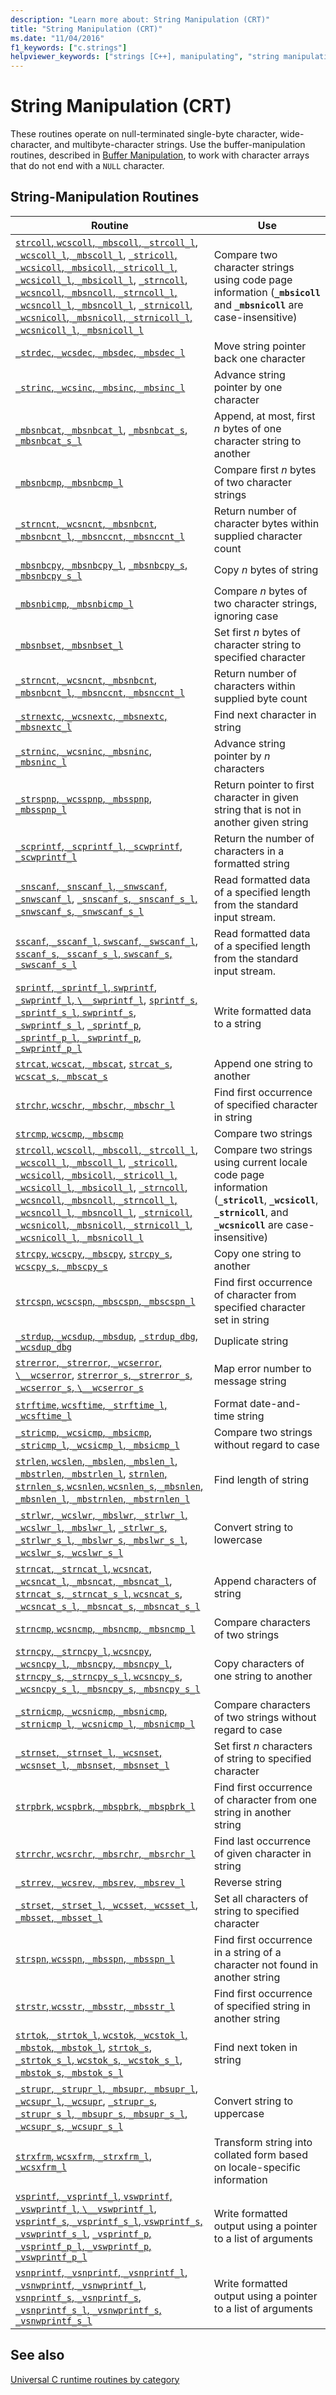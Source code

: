 ```yaml
---
description: "Learn more about: String Manipulation (CRT)"
title: "String Manipulation (CRT)"
ms.date: "11/04/2016"
f1_keywords: ["c.strings"]
helpviewer_keywords: ["strings [C++], manipulating", "string manipulation", "manipulating strings"]
---
```

# String Manipulation (CRT)

These routines operate on null-terminated single-byte character, wide-character, and multibyte-character strings. Use the buffer-manipulation routines, described in [Buffer Manipulation](../c-runtime-library/buffer-manipulation.md), to work with character arrays that do not end with a `NULL` character.

## String-Manipulation Routines

|Routine|Use|
|-------------|---------|
|[`strcoll`, `wcscoll`, `_mbscoll`, `_strcoll_l`, `_wcscoll_l`, `_mbscoll_l`](../c-runtime-library/reference/strcoll-wcscoll-mbscoll-strcoll-l-wcscoll-l-mbscoll-l.md), [`_stricoll`, `_wcsicoll`, `_mbsicoll`, `_stricoll_l`, `_wcsicoll_l`, `_mbsicoll_l`](../c-runtime-library/reference/stricoll-wcsicoll-mbsicoll-stricoll-l-wcsicoll-l-mbsicoll-l.md), [`_strncoll`, `_wcsncoll`, `_mbsncoll`, `_strncoll_l`, `_wcsncoll_l`, `_mbsncoll_l`](../c-runtime-library/reference/strncoll-wcsncoll-mbsncoll-strncoll-l-wcsncoll-l-mbsncoll-l.md), [`_strnicoll`, `_wcsnicoll`, `_mbsnicoll`, `_strnicoll_l`, `_wcsnicoll_l`, `_mbsnicoll_l`](../c-runtime-library/reference/strnicoll-wcsnicoll-mbsnicoll-strnicoll-l-wcsnicoll-l-mbsnicoll-l.md)|Compare two character strings using code page information (**`_mbsicoll`** and **`_mbsnicoll`** are case-insensitive)|
|[`_strdec`, `_wcsdec`, `_mbsdec`, `_mbsdec_l`](../c-runtime-library/reference/strdec-wcsdec-mbsdec-mbsdec-l.md)|Move string pointer back one character|
|[`_strinc`, `_wcsinc`, `_mbsinc`, `_mbsinc_l`](../c-runtime-library/reference/strinc-wcsinc-mbsinc-mbsinc-l.md)|Advance string pointer by one character|
|[`_mbsnbcat`, `_mbsnbcat_l`](../c-runtime-library/reference/mbsnbcat-mbsnbcat-l.md), [`_mbsnbcat_s`, `_mbsnbcat_s_l`](../c-runtime-library/reference/mbsnbcat-s-mbsnbcat-s-l.md)|Append, at most, first *n* bytes of one character string to another|
|[`_mbsnbcmp`, `_mbsnbcmp_l`](../c-runtime-library/reference/mbsnbcmp-mbsnbcmp-l.md)|Compare first *n* bytes of two character strings|
|[`_strncnt`, `_wcsncnt`, `_mbsnbcnt`, `_mbsnbcnt_l`, `_mbsnccnt`, `_mbsnccnt_l`](../c-runtime-library/reference/strncnt-wcsncnt-mbsnbcnt-mbsnbcnt-l-mbsnccnt-mbsnccnt-l.md)|Return number of character bytes within supplied character count|
|[`_mbsnbcpy`, `_mbsnbcpy_l`](../c-runtime-library/reference/mbsnbcpy-mbsnbcpy-l.md), [`_mbsnbcpy_s`, `_mbsnbcpy_s_l`](../c-runtime-library/reference/mbsnbcpy-s-mbsnbcpy-s-l.md)|Copy *n* bytes of string|
|[`_mbsnbicmp`, `_mbsnbicmp_l`](../c-runtime-library/reference/mbsnbicmp-mbsnbicmp-l.md)|Compare *n* bytes of two character strings, ignoring case|
|[`_mbsnbset`, `_mbsnbset_l`](../c-runtime-library/reference/mbsnbset-mbsnbset-l.md)|Set first *n* bytes of character string to specified character|
|[`_strncnt`, `_wcsncnt`, `_mbsnbcnt`, `_mbsnbcnt_l`, `_mbsnccnt`, `_mbsnccnt_l`](../c-runtime-library/reference/strncnt-wcsncnt-mbsnbcnt-mbsnbcnt-l-mbsnccnt-mbsnccnt-l.md)|Return number of characters within supplied byte count|
|[`_strnextc`, `_wcsnextc`, `_mbsnextc`, `_mbsnextc_l`](../c-runtime-library/reference/strnextc-wcsnextc-mbsnextc-mbsnextc-l.md)|Find next character in string|
|[`_strninc`, `_wcsninc`, `_mbsninc`, `_mbsninc_l`](../c-runtime-library/reference/strninc-wcsninc-mbsninc-mbsninc-l.md)|Advance string pointer by *n* characters|
|[`_strspnp`, `_wcsspnp`, `_mbsspnp`, `_mbsspnp_l`](../c-runtime-library/reference/strspnp-wcsspnp-mbsspnp-mbsspnp-l.md)|Return pointer to first character in given string that is not in another given string|
|[`_scprintf`, `_scprintf_l`, `_scwprintf`, `_scwprintf_l`](../c-runtime-library/reference/scprintf-scprintf-l-scwprintf-scwprintf-l.md)|Return the number of characters in a formatted string|
|[`_snscanf`, `_snscanf_l`, `_snwscanf`, `_snwscanf_l`](../c-runtime-library/reference/snscanf-snscanf-l-snwscanf-snwscanf-l.md), [`_snscanf_s`, `_snscanf_s_l`, `_snwscanf_s`, `_snwscanf_s_l`](../c-runtime-library/reference/snscanf-s-snscanf-s-l-snwscanf-s-snwscanf-s-l.md)|Read formatted data of a specified length from the standard input stream.|
|[`sscanf`, `_sscanf_l`, `swscanf`, `_swscanf_l`](../c-runtime-library/reference/sscanf-sscanf-l-swscanf-swscanf-l.md), [`sscanf_s`, `_sscanf_s_l`, `swscanf_s`, `_swscanf_s_l`](../c-runtime-library/reference/sscanf-s-sscanf-s-l-swscanf-s-swscanf-s-l.md)|Read formatted data of a specified length from the standard input stream.|
|[`sprintf`, `_sprintf_l`, `swprintf`, `_swprintf_l`, `\__swprintf_l`](../c-runtime-library/reference/sprintf-sprintf-l-swprintf-swprintf-l-swprintf-l.md), [`sprintf_s`, `_sprintf_s_l`, `swprintf_s`, `_swprintf_s_l`](../c-runtime-library/reference/sprintf-s-sprintf-s-l-swprintf-s-swprintf-s-l.md), [`_sprintf_p`, `_sprintf_p_l`, `_swprintf_p`, `_swprintf_p_l`](../c-runtime-library/reference/sprintf-p-sprintf-p-l-swprintf-p-swprintf-p-l.md)|Write formatted data to a string|
|[`strcat`, `wcscat`, `_mbscat`](../c-runtime-library/reference/strcat-wcscat-mbscat.md), [`strcat_s`, `wcscat_s`, `_mbscat_s`](../c-runtime-library/reference/strcat-s-wcscat-s-mbscat-s.md)|Append one string to another|
|[`strchr`, `wcschr`, `_mbschr`, `_mbschr_l`](../c-runtime-library/reference/strchr-wcschr-mbschr-mbschr-l.md)|Find first occurrence of specified character in string|
|[`strcmp`, `wcscmp`, `_mbscmp`](../c-runtime-library/reference/strcmp-wcscmp-mbscmp.md)|Compare two strings|
|[`strcoll`, `wcscoll`, `_mbscoll`, `_strcoll_l`, `_wcscoll_l`, `_mbscoll_l`](../c-runtime-library/reference/strcoll-wcscoll-mbscoll-strcoll-l-wcscoll-l-mbscoll-l.md), [`_stricoll`, `_wcsicoll`, `_mbsicoll`, `_stricoll_l`, `_wcsicoll_l`, `_mbsicoll_l`](../c-runtime-library/reference/stricoll-wcsicoll-mbsicoll-stricoll-l-wcsicoll-l-mbsicoll-l.md), [`_strncoll`, `_wcsncoll`, `_mbsncoll`, `_strncoll_l`, `_wcsncoll_l`, `_mbsncoll_l`](../c-runtime-library/reference/strncoll-wcsncoll-mbsncoll-strncoll-l-wcsncoll-l-mbsncoll-l.md), [`_strnicoll`, `_wcsnicoll`, `_mbsnicoll`, `_strnicoll_l`, `_wcsnicoll_l`, `_mbsnicoll_l`](../c-runtime-library/reference/strnicoll-wcsnicoll-mbsnicoll-strnicoll-l-wcsnicoll-l-mbsnicoll-l.md)|Compare two strings using current locale code page information (**`_stricoll`**, **`_wcsicoll`**, **`_strnicoll`**, and **`_wcsnicoll`** are case-insensitive)|
|[`strcpy`, `wcscpy`, `_mbscpy`](../c-runtime-library/reference/strcpy-wcscpy-mbscpy.md), [`strcpy_s`, `wcscpy_s`, `_mbscpy_s`](../c-runtime-library/reference/strcpy-s-wcscpy-s-mbscpy-s.md)|Copy one string to another|
|[`strcspn`, `wcscspn`, `_mbscspn`, `_mbscspn_l`](../c-runtime-library/reference/strcspn-wcscspn-mbscspn-mbscspn-l.md)|Find first occurrence of character from specified character set in string|
|[`_strdup`, `_wcsdup`, `_mbsdup`](../c-runtime-library/reference/strdup-wcsdup-mbsdup.md), [`_strdup_dbg`, `_wcsdup_dbg`](../c-runtime-library/reference/strdup-dbg-wcsdup-dbg.md)|Duplicate string|
|[`strerror`, `_strerror`, `_wcserror`, `\__wcserror`](../c-runtime-library/reference/strerror-strerror-wcserror-wcserror.md), [`strerror_s`, `_strerror_s`, `_wcserror_s`, `\__wcserror_s`](../c-runtime-library/reference/strerror-s-strerror-s-wcserror-s-wcserror-s.md)|Map error number to message string|
|[`strftime`, `wcsftime`, `_strftime_l`, `_wcsftime_l`](../c-runtime-library/reference/strftime-wcsftime-strftime-l-wcsftime-l.md)|Format date-and-time string|
|[`_stricmp`, `_wcsicmp`, `_mbsicmp`, `_stricmp_l`, `_wcsicmp_l`, `_mbsicmp_l`](../c-runtime-library/reference/stricmp-wcsicmp-mbsicmp-stricmp-l-wcsicmp-l-mbsicmp-l.md)|Compare two strings without regard to case|
|[`strlen`, `wcslen`, `_mbslen`, `_mbslen_l`, `_mbstrlen`, `_mbstrlen_l`](../c-runtime-library/reference/strlen-wcslen-mbslen-mbslen-l-mbstrlen-mbstrlen-l.md), [`strnlen`, `strnlen_s`, `wcsnlen`, `wcsnlen_s`, `_mbsnlen`, `_mbsnlen_l`, `_mbstrnlen`, `_mbstrnlen_l`](../c-runtime-library/reference/strnlen-strnlen-s.md)|Find length of string|
|[`_strlwr`, `_wcslwr`, `_mbslwr`, `_strlwr_l`, `_wcslwr_l`, `_mbslwr_l`](../c-runtime-library/reference/strlwr-wcslwr-mbslwr-strlwr-l-wcslwr-l-mbslwr-l.md), [`_strlwr_s`, `_strlwr_s_l`, `_mbslwr_s`, `_mbslwr_s_l`, `_wcslwr_s`, `_wcslwr_s_l`](../c-runtime-library/reference/strlwr-s-strlwr-s-l-mbslwr-s-mbslwr-s-l-wcslwr-s-wcslwr-s-l.md)|Convert string to lowercase|
|[`strncat`, `_strncat_l`, `wcsncat`, `_wcsncat_l`, `_mbsncat`, `_mbsncat_l`](../c-runtime-library/reference/strncat-strncat-l-wcsncat-wcsncat-l-mbsncat-mbsncat-l.md), [`strncat_s`, `_strncat_s_l`, `wcsncat_s`, `_wcsncat_s_l`, `_mbsncat_s`, `_mbsncat_s_l`](../c-runtime-library/reference/strncat-s-strncat-s-l-wcsncat-s-wcsncat-s-l-mbsncat-s-mbsncat-s-l.md)|Append characters of string|
|[`strncmp`, `wcsncmp`, `_mbsncmp`, `_mbsncmp_l`](../c-runtime-library/reference/strncmp-wcsncmp-mbsncmp-mbsncmp-l.md)|Compare characters of two strings|
|[`strncpy`, `_strncpy_l`, `wcsncpy`, `_wcsncpy_l`, `_mbsncpy`, `_mbsncpy_l`](../c-runtime-library/reference/strncpy-strncpy-l-wcsncpy-wcsncpy-l-mbsncpy-mbsncpy-l.md), [`strncpy_s`, `_strncpy_s_l`, `wcsncpy_s`, `_wcsncpy_s_l`, `_mbsncpy_s`, `_mbsncpy_s_l`](../c-runtime-library/reference/strncpy-s-strncpy-s-l-wcsncpy-s-wcsncpy-s-l-mbsncpy-s-mbsncpy-s-l.md)|Copy characters of one string to another|
|[`_strnicmp`, `_wcsnicmp`, `_mbsnicmp`, `_strnicmp_l`, `_wcsnicmp_l`, `_mbsnicmp_l`](../c-runtime-library/reference/strnicmp-wcsnicmp-mbsnicmp-strnicmp-l-wcsnicmp-l-mbsnicmp-l.md)|Compare characters of two strings without regard to case|
|[`_strnset`, `_strnset_l`, `_wcsnset`, `_wcsnset_l`, `_mbsnset`, `_mbsnset_l`](../c-runtime-library/reference/strnset-strnset-l-wcsnset-wcsnset-l-mbsnset-mbsnset-l.md)|Set first *n* characters of string to specified character|
|[`strpbrk`, `wcspbrk`, `_mbspbrk`, `_mbspbrk_l`](../c-runtime-library/reference/strpbrk-wcspbrk-mbspbrk-mbspbrk-l.md)|Find first occurrence of character from one string in another string|
|[`strrchr`, `wcsrchr`, `_mbsrchr`, `_mbsrchr_l`](../c-runtime-library/reference/strrchr-wcsrchr-mbsrchr-mbsrchr-l.md)|Find last occurrence of given character in string|
|[`_strrev`, `_wcsrev`, `_mbsrev`, `_mbsrev_l`](../c-runtime-library/reference/strrev-wcsrev-mbsrev-mbsrev-l.md)|Reverse string|
|[`_strset`, `_strset_l`, `_wcsset`, `_wcsset_l`, `_mbsset`, `_mbsset_l`](../c-runtime-library/reference/strset-strset-l-wcsset-wcsset-l-mbsset-mbsset-l.md)|Set all characters of string to specified character|
|[`strspn`, `wcsspn`, `_mbsspn`, `_mbsspn_l`](../c-runtime-library/reference/strspn-wcsspn-mbsspn-mbsspn-l.md)|Find first occurrence in a string of a character not found in another string|
|[`strstr`, `wcsstr`, `_mbsstr`, `_mbsstr_l`](../c-runtime-library/reference/strstr-wcsstr-mbsstr-mbsstr-l.md)|Find first occurrence of specified string in another string|
|[`strtok`, `_strtok_l`, `wcstok`, `_wcstok_l`, `_mbstok`, `_mbstok_l`](../c-runtime-library/reference/strtok-strtok-l-wcstok-wcstok-l-mbstok-mbstok-l.md), [`strtok_s`, `_strtok_s_l`, `wcstok_s`, `_wcstok_s_l`, `_mbstok_s`, `_mbstok_s_l`](../c-runtime-library/reference/strtok-s-strtok-s-l-wcstok-s-wcstok-s-l-mbstok-s-mbstok-s-l.md)|Find next token in string|
|[`_strupr`, `_strupr_l`, `_mbsupr`, `_mbsupr_l`, `_wcsupr_l`, `_wcsupr`](../c-runtime-library/reference/strupr-strupr-l-mbsupr-mbsupr-l-wcsupr-l-wcsupr.md), [`_strupr_s`, `_strupr_s_l`, `_mbsupr_s`, `_mbsupr_s_l`, `_wcsupr_s`, `_wcsupr_s_l`](../c-runtime-library/reference/strupr-s-strupr-s-l-mbsupr-s-mbsupr-s-l-wcsupr-s-wcsupr-s-l.md)|Convert string to uppercase|
|[`strxfrm`, `wcsxfrm`, `_strxfrm_l`, `_wcsxfrm_l`](../c-runtime-library/reference/strxfrm-wcsxfrm-strxfrm-l-wcsxfrm-l.md)|Transform string into collated form based on locale-specific information|
|[`vsprintf`, `_vsprintf_l`, `vswprintf`, `_vswprintf_l`, `\__vswprintf_l`](../c-runtime-library/reference/vsprintf-vsprintf-l-vswprintf-vswprintf-l-vswprintf-l.md), [`vsprintf_s`, `_vsprintf_s_l`, `vswprintf_s`, `_vswprintf_s_l`](../c-runtime-library/reference/vsprintf-s-vsprintf-s-l-vswprintf-s-vswprintf-s-l.md), [`_vsprintf_p`, `_vsprintf_p_l`, `_vswprintf_p`, `_vswprintf_p_l`](../c-runtime-library/reference/vsprintf-p-vsprintf-p-l-vswprintf-p-vswprintf-p-l.md)|Write formatted output using a pointer to a list of arguments|
|[`vsnprintf`, `_vsnprintf`, `_vsnprintf_l`, `_vsnwprintf`, `_vsnwprintf_l`](../c-runtime-library/reference/vsnprintf-vsnprintf-vsnprintf-l-vsnwprintf-vsnwprintf-l.md), [`vsnprintf_s`, `_vsnprintf_s`, `_vsnprintf_s_l`, `_vsnwprintf_s`, `_vsnwprintf_s_l`](../c-runtime-library/reference/vsnprintf-s-vsnprintf-s-vsnprintf-s-l-vsnwprintf-s-vsnwprintf-s-l.md)|Write formatted output using a pointer to a list of arguments|

## See also

[Universal C runtime routines by category](../c-runtime-library/run-time-routines-by-category.md)
